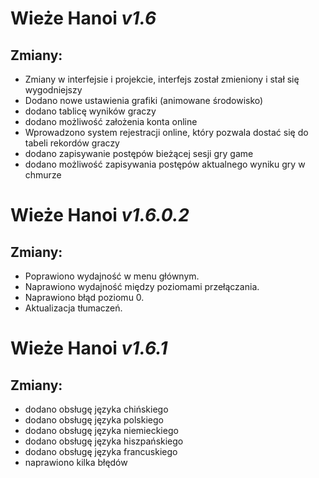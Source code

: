 # **Wieże Hanoi** *v1.6*

## Zmiany:
- Zmiany w interfejsie i projekcie, interfejs został zmieniony i stał się wygodniejszy
- Dodano nowe ustawienia grafiki (animowane środowisko)
- dodano tablicę wyników graczy
- dodano możliwość założenia konta online
- Wprowadzono system rejestracji online, który pozwala dostać się do tabeli rekordów graczy
- dodano zapisywanie postępów bieżącej sesji gry game
- dodano możliwość zapisywania postępów aktualnego wyniku gry w chmurze

# **Wieże Hanoi** *v1.6.0.2*

## Zmiany:
- Poprawiono wydajność w menu głównym.
- Naprawiono wydajność między poziomami przełączania.
- Naprawiono błąd poziomu 0.
- Aktualizacja tłumaczeń.

# **Wieże Hanoi** *v1.6.1*

## Zmiany:
- dodano obsługę języka chińskiego
- dodano obsługę języka polskiego
- dodano obsługę języka niemieckiego
- dodano obsługę języka hiszpańskiego
- dodano obsługę języka francuskiego
- naprawiono kilka błędów